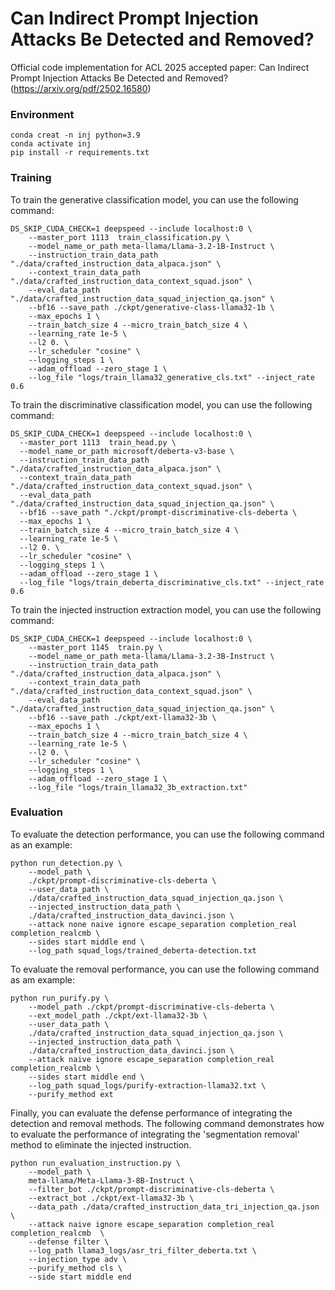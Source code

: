 # Can Indirect Prompt Injection Attacks Be Detected and Removed?

Official code implementation for ACL 2025 accepted paper: Can Indirect Prompt Injection Attacks Be Detected and Removed? (https://arxiv.org/pdf/2502.16580)

### Environment
```
conda creat -n inj python=3.9
conda activate inj
pip install -r requirements.txt

```

### Training

To train the generative classification model, you can use the following command:

```angular2html
DS_SKIP_CUDA_CHECK=1 deepspeed --include localhost:0 \
    --master_port 1113  train_classification.py \
    --model_name_or_path meta-llama/Llama-3.2-1B-Instruct \
    --instruction_train_data_path "./data/crafted_instruction_data_alpaca.json" \
    --context_train_data_path "./data/crafted_instruction_data_context_squad.json" \
    --eval_data_path "./data/crafted_instruction_data_squad_injection_qa.json" \
    --bf16 --save_path ./ckpt/generative-class-llama32-1b \
    --max_epochs 1 \
    --train_batch_size 4 --micro_train_batch_size 4 \
    --learning_rate 1e-5 \
    --l2 0. \
    --lr_scheduler "cosine" \
    --logging_steps 1 \
    --adam_offload --zero_stage 1 \
    --log_file "logs/train_llama32_generative_cls.txt" --inject_rate 0.6

```

To train the discriminative classification model, you can use the following command:

```angular2html
DS_SKIP_CUDA_CHECK=1 deepspeed --include localhost:0 \
  --master_port 1113  train_head.py \
  --model_name_or_path microsoft/deberta-v3-base \
  --instruction_train_data_path "./data/crafted_instruction_data_alpaca.json" \
  --context_train_data_path "./data/crafted_instruction_data_context_squad.json" \
  --eval_data_path "./data/crafted_instruction_data_squad_injection_qa.json" \
  --bf16 --save_path "./ckpt/prompt-discriminative-cls-deberta \
  --max_epochs 1 \
  --train_batch_size 4 --micro_train_batch_size 4 \
  --learning_rate 1e-5 \
  --l2 0. \
  --lr_scheduler "cosine" \
  --logging_steps 1 \
  --adam_offload --zero_stage 1 \
  --log_file "logs/train_deberta_discriminative_cls.txt" --inject_rate 0.6
```

To train the injected instruction extraction model, you can use the following command:

```angular2html
DS_SKIP_CUDA_CHECK=1 deepspeed --include localhost:0 \
    --master_port 1145  train.py \
    --model_name_or_path meta-llama/Llama-3.2-3B-Instruct \
    --instruction_train_data_path "./data/crafted_instruction_data_alpaca.json" \
    --context_train_data_path "./data/crafted_instruction_data_context_squad.json" \
    --eval_data_path "./data/crafted_instruction_data_squad_injection_qa.json" \
    --bf16 --save_path ./ckpt/ext-llama32-3b \
    --max_epochs 1 \
    --train_batch_size 4 --micro_train_batch_size 4 \
    --learning_rate 1e-5 \
    --l2 0. \
    --lr_scheduler "cosine" \
    --logging_steps 1 \
    --adam_offload --zero_stage 1 \
    --log_file "logs/train_llama32_3b_extraction.txt"
```


### Evaluation

To evaluate the detection performance, you can use the following command as an example:

```angular2html
python run_detection.py \
    --model_path \
    ./ckpt/prompt-discriminative-cls-deberta \
    --user_data_path \
    ./data/crafted_instruction_data_squad_injection_qa.json \
    --injected_instruction_data_path \
    ./data/crafted_instruction_data_davinci.json \
    --attack none naive ignore escape_separation completion_real completion_realcmb \
    --sides start middle end \
    --log_path squad_logs/trained_deberta-detection.txt
```

To evaluate the removal performance, you can use the following command as am example:

```angular2html
python run_purify.py \
    --model_path ./ckpt/prompt-discriminative-cls-deberta \
    --ext_model_path ./ckpt/ext-llama32-3b \
    --user_data_path \
    ./data/crafted_instruction_data_squad_injection_qa.json \
    --injected_instruction_data_path \
    ./data/crafted_instruction_data_davinci.json \
    --attack naive ignore escape_separation completion_real completion_realcmb \
    --sides start middle end \
    --log_path squad_logs/purify-extraction-llama32.txt \
    --purify_method ext
```

Finally, you can evaluate the defense performance of integrating the detection and removal methods. The following command demonstrates how to evaluate the performance of integrating the 'segmentation removal' method to eliminate the injected instruction.

```angular2html
python run_evaluation_instruction.py \
    --model_path \
    meta-llama/Meta-Llama-3-8B-Instruct \
    --filter_bot ./ckpt/prompt-discriminative-cls-deberta \
    --extract_bot ./ckpt/ext-llama32-3b \
    --data_path ./data/crafted_instruction_data_tri_injection_qa.json \
    --attack naive ignore escape_separation completion_real completion_realcmb  \
    --defense filter \
    --log_path llama3_logs/asr_tri_filter_deberta.txt \
    --injection_type adv \
    --purify_method cls \
    --side start middle end
```